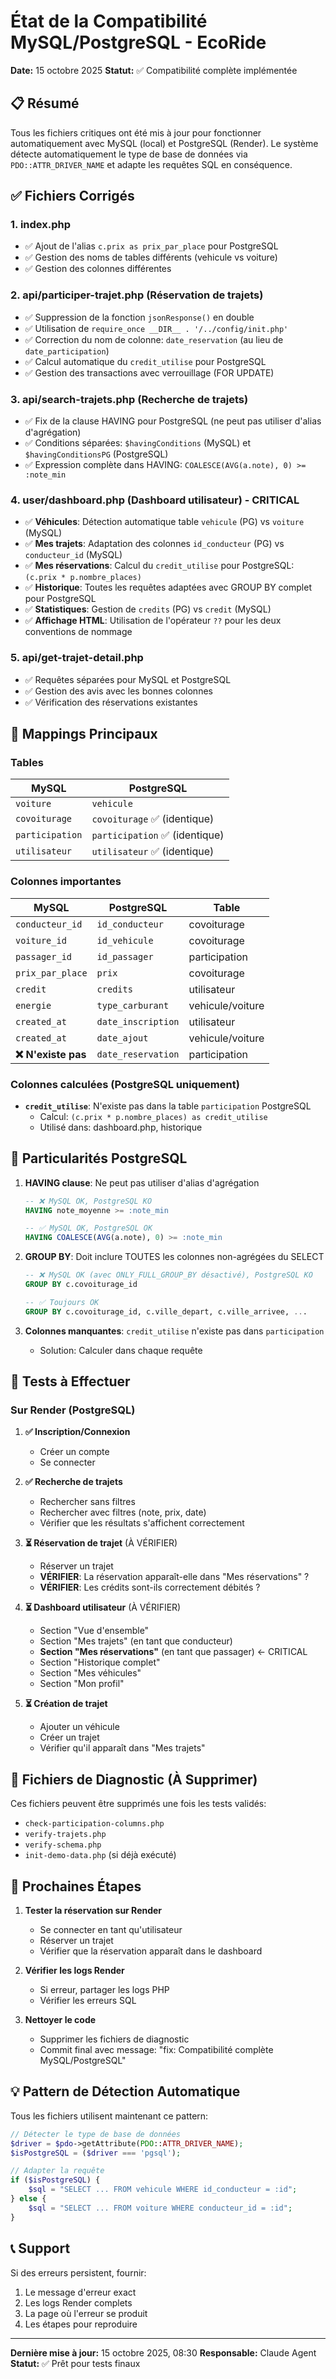 # État de la Compatibilité MySQL/PostgreSQL - EcoRide

**Date:** 15 octobre 2025
**Statut:** ✅ Compatibilité complète implémentée

## 📋 Résumé

Tous les fichiers critiques ont été mis à jour pour fonctionner automatiquement avec MySQL (local) et PostgreSQL (Render). Le système détecte automatiquement le type de base de données via `PDO::ATTR_DRIVER_NAME` et adapte les requêtes SQL en conséquence.

## ✅ Fichiers Corrigés

### 1. **index.php**
- ✅ Ajout de l'alias `c.prix as prix_par_place` pour PostgreSQL
- ✅ Gestion des noms de tables différents (vehicule vs voiture)
- ✅ Gestion des colonnes différentes

### 2. **api/participer-trajet.php** (Réservation de trajets)
- ✅ Suppression de la fonction `jsonResponse()` en double
- ✅ Utilisation de `require_once __DIR__ . '/../config/init.php'`
- ✅ Correction du nom de colonne: `date_reservation` (au lieu de `date_participation`)
- ✅ Calcul automatique du `credit_utilise` pour PostgreSQL
- ✅ Gestion des transactions avec verrouillage (FOR UPDATE)

### 3. **api/search-trajets.php** (Recherche de trajets)
- ✅ Fix de la clause HAVING pour PostgreSQL (ne peut pas utiliser d'alias d'agrégation)
- ✅ Conditions séparées: `$havingConditions` (MySQL) et `$havingConditionsPG` (PostgreSQL)
- ✅ Expression complète dans HAVING: `COALESCE(AVG(a.note), 0) >= :note_min`

### 4. **user/dashboard.php** (Dashboard utilisateur) - CRITICAL
- ✅ **Véhicules**: Détection automatique table `vehicule` (PG) vs `voiture` (MySQL)
- ✅ **Mes trajets**: Adaptation des colonnes `id_conducteur` (PG) vs `conducteur_id` (MySQL)
- ✅ **Mes réservations**: Calcul du `credit_utilise` pour PostgreSQL: `(c.prix * p.nombre_places)`
- ✅ **Historique**: Toutes les requêtes adaptées avec GROUP BY complet pour PostgreSQL
- ✅ **Statistiques**: Gestion de `credits` (PG) vs `credit` (MySQL)
- ✅ **Affichage HTML**: Utilisation de l'opérateur `??` pour les deux conventions de nommage

### 5. **api/get-trajet-detail.php**
- ✅ Requêtes séparées pour MySQL et PostgreSQL
- ✅ Gestion des avis avec les bonnes colonnes
- ✅ Vérification des réservations existantes

## 🔑 Mappings Principaux

### Tables
| MySQL | PostgreSQL |
|-------|-----------|
| `voiture` | `vehicule` |
| `covoiturage` | `covoiturage` ✅ (identique) |
| `participation` | `participation` ✅ (identique) |
| `utilisateur` | `utilisateur` ✅ (identique) |

### Colonnes importantes
| MySQL | PostgreSQL | Table |
|-------|-----------|-------|
| `conducteur_id` | `id_conducteur` | covoiturage |
| `voiture_id` | `id_vehicule` | covoiturage |
| `passager_id` | `id_passager` | participation |
| `prix_par_place` | `prix` | covoiturage |
| `credit` | `credits` | utilisateur |
| `energie` | `type_carburant` | vehicule/voiture |
| `created_at` | `date_inscription` | utilisateur |
| `created_at` | `date_ajout` | vehicule/voiture |
| **❌ N'existe pas** | `date_reservation` | participation |

### Colonnes calculées (PostgreSQL uniquement)
- **`credit_utilise`**: N'existe pas dans la table `participation` PostgreSQL
  - Calcul: `(c.prix * p.nombre_places) as credit_utilise`
  - Utilisé dans: dashboard.php, historique

## 🚨 Particularités PostgreSQL

1. **HAVING clause**: Ne peut pas utiliser d'alias d'agrégation
   ```sql
   -- ❌ MySQL OK, PostgreSQL KO
   HAVING note_moyenne >= :note_min

   -- ✅ MySQL OK, PostgreSQL OK
   HAVING COALESCE(AVG(a.note), 0) >= :note_min
   ```

2. **GROUP BY**: Doit inclure TOUTES les colonnes non-agrégées du SELECT
   ```sql
   -- ❌ MySQL OK (avec ONLY_FULL_GROUP_BY désactivé), PostgreSQL KO
   GROUP BY c.covoiturage_id

   -- ✅ Toujours OK
   GROUP BY c.covoiturage_id, c.ville_depart, c.ville_arrivee, ...
   ```

3. **Colonnes manquantes**: `credit_utilise` n'existe pas dans `participation`
   - Solution: Calculer dans chaque requête

## 🧪 Tests à Effectuer

### Sur Render (PostgreSQL)

1. **✅ Inscription/Connexion**
   - Créer un compte
   - Se connecter

2. **✅ Recherche de trajets**
   - Rechercher sans filtres
   - Rechercher avec filtres (note, prix, date)
   - Vérifier que les résultats s'affichent correctement

3. **⏳ Réservation de trajet** (À VÉRIFIER)
   - Réserver un trajet
   - **VÉRIFIER**: La réservation apparaît-elle dans "Mes réservations" ?
   - **VÉRIFIER**: Les crédits sont-ils correctement débités ?

4. **⏳ Dashboard utilisateur** (À VÉRIFIER)
   - Section "Vue d'ensemble"
   - Section "Mes trajets" (en tant que conducteur)
   - **Section "Mes réservations"** (en tant que passager) ← CRITICAL
   - Section "Historique complet"
   - Section "Mes véhicules"
   - Section "Mon profil"

5. **⏳ Création de trajet**
   - Ajouter un véhicule
   - Créer un trajet
   - Vérifier qu'il apparaît dans "Mes trajets"

## 📝 Fichiers de Diagnostic (À Supprimer)

Ces fichiers peuvent être supprimés une fois les tests validés:
- `check-participation-columns.php`
- `verify-trajets.php`
- `verify-schema.php`
- `init-demo-data.php` (si déjà exécuté)

## 🎯 Prochaines Étapes

1. **Tester la réservation sur Render**
   - Se connecter en tant qu'utilisateur
   - Réserver un trajet
   - Vérifier que la réservation apparaît dans le dashboard

2. **Vérifier les logs Render**
   - Si erreur, partager les logs PHP
   - Vérifier les erreurs SQL

3. **Nettoyer le code**
   - Supprimer les fichiers de diagnostic
   - Commit final avec message: "fix: Compatibilité complète MySQL/PostgreSQL"

## 💡 Pattern de Détection Automatique

Tous les fichiers utilisent maintenant ce pattern:

```php
// Détecter le type de base de données
$driver = $pdo->getAttribute(PDO::ATTR_DRIVER_NAME);
$isPostgreSQL = ($driver === 'pgsql');

// Adapter la requête
if ($isPostgreSQL) {
    $sql = "SELECT ... FROM vehicule WHERE id_conducteur = :id";
} else {
    $sql = "SELECT ... FROM voiture WHERE conducteur_id = :id";
}
```

## 📞 Support

Si des erreurs persistent, fournir:
1. Le message d'erreur exact
2. Les logs Render complets
3. La page où l'erreur se produit
4. Les étapes pour reproduire

---

**Dernière mise à jour:** 15 octobre 2025, 08:30
**Responsable:** Claude Agent
**Statut:** ✅ Prêt pour tests finaux
